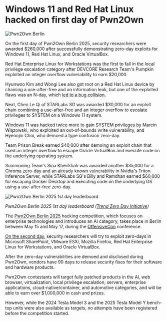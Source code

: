 # Windows 11 and Red Hat Linux hacked on first day of Pwn2Own

![Pwn2Own Berlin](https://www.bleepstatic.com/content/hl-images/2025/05/15/Pwn2Own_Berin.jpg)

On the first day of Pwn2Own Berlin 2025, security researchers were awarded $260,000 after successfully demonstrating zero-day exploits for Windows 11, Red Hat Linux, and Oracle VirtualBox.

Red Hat Enterprise Linux for Workstations was the first to fall in the local privilege escalation category after DEVCORE Research Team's Pumpkin exploited an integer overflow vulnerability to earn $20,000.

Hyunwoo Kim and Wongi Lee also got root on a Red Hat Linux device by chaining a use-after-free and an information leak, but one of the exploited flaws was an N-day, which [led to a bug collision](https://x.com/thezdi/status/1922988072142000509).

Next, Chen Le Qi of STARLabs SG was awarded $30,000 for an exploit chain combining a use-after-free and an integer overflow to escalate privileges to SYSTEM on a Windows 11 system.

Windows 11 was hacked twice more to gain SYSTEM privileges by Marcin Wiązowski, who exploited an out-of-bounds write vulnerability, and Hyeonjin Choi, who demoed a type confusion zero-day.

Team Prison Break earned $40,000 after demoing an exploit chain that used an integer overflow to escape Oracle VirtualBox and execute code on the underlying operating system.

Summoning Team's Sina Kheirkhah was awarded another $35,000 for a Chroma zero-day and an already known vulnerability in Nvidia's Triton Inference Server, while STARLabs SG's Billy and Ramdhan earned $60,000 for escaping Docker Desktop and executing code on the underlying OS using a use-after-free zero-day.

![Pwn2Own Berlin 2025 1st day leaderboard](https://www.bleepstatic.com/images/news/u/1109292/2025/Pwn2Own%20Berlin%202025%201st%20day%20leaderboard.jpg)

_Pwn2Own Berlin 2025 1st day leaderboard ([Trend Zero Day Initiative](https://x.com/thezdi/status/1923034127759970639))_

​​The [Pwn2Own Berlin 2025](http://www.zerodayinitiative.com/blog/2025/2/24/announcing-pwn2own-berlin-2025) hacking competition, which focuses on enterprise technologies and introduces an AI category, takes place in Berlin between May 15 and May 17, during the [OffensiveCon](https://www.offensivecon.org/) conference.

[On the second day](https://www.zerodayinitiative.com/blog/2025/5/14/pwn2own-berlin-the-full-schedule#day2), security researchers will try to exploit zero-days in Microsoft SharePoint, VMware ESXi, Mozilla Firefox, Red Hat Enterprise Linux for Workstations, and Oracle VirtualBox.

After the zero-day vulnerabilities are demoed and disclosed during Pwn2Own, vendors have 90 days to release security fixes for their software and hardware products.

Pwn2Own contestants will target fully patched products in the AI, web browser, virtualization, local privilege escalation, servers, enterprise applications, cloud-native/container, and automotive categories, and will be able to earn over $1,000,000 in cash and prizes.

However, while the 2024 Tesla Model 3 and the 2025 Tesla Model Y bench-top units were also available as targets, no attempts have been registered before the competition started.